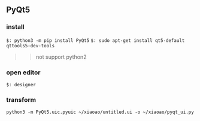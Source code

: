 ## PyQt5

### install
`$: python3 -m pip install PyQt5`
`$: sudo apt-get install qt5-default qttools5-dev-tools`
>> not support python2

### open editor 
`$: designer`


### transform
`python3 -m PyQt5.uic.pyuic ~/xiaoao/untitled.ui -o ~/xiaoao/pyqt_ui.py`

